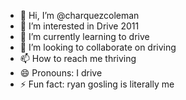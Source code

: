 - 👋 Hi, I’m @charquezcoleman
- 👀 I’m interested in Drive 2011
- 🌱 I’m currently learning to drive
- 💞️ I’m looking to collaborate on driving
- 📫 How to reach me thriving
- 😄 Pronouns: I drive
- ⚡ Fun fact: ryan gosling is literally me

<!---
charquezcoleman/charquezcoleman is a ✨ special ✨ repository because its `README.md` (this file) appears on your GitHub profile.
You can click the Preview link to take a look at your changes.
--->
